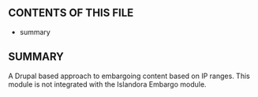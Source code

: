 CONTENTS OF THIS FILE
---------------------

 * summary

SUMMARY
-------

A Drupal based approach to embargoing content based on IP ranges.
This module is not integrated with the Islandora Embargo module.
